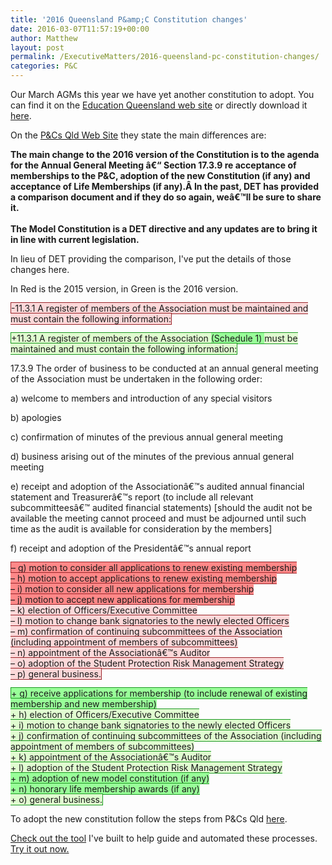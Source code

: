 ```yaml
---
title: '2016 Queensland P&amp;C Constitution changes'
date: 2016-03-07T11:57:19+00:00
author: Matthew
layout: post
permalink: /ExecutiveMatters/2016-queensland-pc-constitution-changes/
categories: P&C
---
```

Our March AGMs this year we have yet another constitution to adopt. You can find it on the <a href="http://education.qld.gov.au/corporate/pandc/" target="_blank">Education Queensland web site</a> or directly download it <a href="http://education.qld.gov.au/corporate/pandc/docs/model-constitution.doc" target="_blank">here</a>.

On the <a href="http://www.pandcsqld.com.au/pc-resources/essential-documents/pc-model-constitution/" target="_blank">P&Cs Qld Web Site</a> they state the main differences are:
  
<span><strong>The main change to the 2016 version of the Constitution is to the agenda for the Annual General Meeting â€“ Section 17.3.9 re acceptance of memberships to the P&C, adoption of the new Constitution (if any) and acceptance of Life Memberships (if any).<b>Â In the</b><span><span><span><b> past, DET has provided a comparison document and if they do so again, weâ€™ll be sure to share it.</b></span><br /><b><br/></b><span><b>The Model Constitution is a DET directive and any updates are to bring it in line with current legislation.</b></span></span></span></strong></span>

In lieu of DET providing the comparison, I've put the details of those changes here.
  
In Red is the 2015 version, in Green is the 2016 version.

<span style="border: 1px solid #9A2328;background: #FCD8D9">-11.3.1 A register of members of the Association must be maintained and must contain the following information: </span>

<span style="border: 1px solid #1A981F;background: #E0FCD0">+11.3.1 A register of members of the Association <span class="diff-chunk diff-chunk-inserted" style="background: #9F9">(Schedule 1) </span>must be maintained and must contain the following information:</span>

17.3.9 The order of business to be conducted at an annual general meeting of the Association must be undertaken in the following order:
  
a) welcome to members and introduction of any special visitors
  
b) apologies
  
c) confirmation of minutes of the previous annual general meeting
  
d) business arising out of the minutes of the previous annual general meeting
  
e) receipt and adoption of the Associationâ€™s audited annual financial statement and Treasurerâ€™s report (to include all relevant subcommitteesâ€™ audited financial statements) [should the audit not be available the meeting cannot proceed and must be adjourned until such time as the audit is available for consideration by the members]
  
f) receipt and adoption of the Presidentâ€™s annual report
  
<span style="border: 1px solid #9A2328;background: #FCD8D9"><span style="background: #F88">&#8211; g) motion to consider all applications to renew existing membership</span><br /> <span style="background: #F88">&#8211; h) motion to accept applications to renew existing membership</span><br /> <span style="background: #F88">&#8211; i) motion to consider all new applications for membership</span><br /> <span style="background: #F88">&#8211; j) motion to accept new applications for membership</span><br /> &#8211; k) election of Officers/Executive Committee<br /> &#8211; l) motion to change bank signatories to the newly elected Officers<br /> &#8211; m) confirmation of continuing subcommittees of the Association (including appointment of members of subcommittees)<br /> &#8211; n) appointment of the Associationâ€™s Auditor<br /> &#8211; o) adoption of the Student Protection Risk Management Strategy<br /> &#8211; p) general business.</span>
  
<span style="border: 1px solid #1A981F;background: #E0FCD0"><span style="background: #9F9">+ g) receive applications for membership (to include renewal of existing membership and new membership)</span><br /> + h) election of Officers/Executive Committee<br /> + i) motion to change bank signatories to the newly elected Officers<br /> + j) confirmation of continuing subcommittees of the Association (including appointment of members of subcommittees)<br /> + k) appointment of the Associationâ€™s Auditor<br /> + l) adoption of the Student Protection Risk Management Strategy<br /> <span style="background: #9F9">+ m) adoption of new model constitution (if any)</span><br /> <span style="background: #9F9">+ n) honorary life membership awards (if any)</span><br /> + o) general business.</span>

To adopt the new constitution follow the steps from P&Cs Qld <a href="http://www.pandcsqld.com.au/documents/2016/02/guide-adopt-2016-constitution.doc" target="_blank">here</a>.

<a href="http://processpa.com" target="_blank">Check out the tool</a> I've built to help guide and automated these processes. <a href="https://app.processpa.com" target="_blank">Try it out now.</a>
